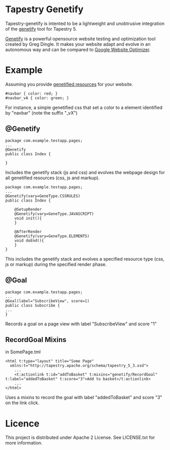 Tapestry Genetify
=================

Tapestry-genetify is intented to be a lightweight and unobtrusive integration of the [genetify](https://github.com/gregdingle/genetify/wiki/) tool for Tapestry 5.

[Genetify](https://github.com/gregdingle/genetify/wiki/) is a powerful opensource website testing and optimization tool created by Greg Dingle.
It makes your website adapt and evolve in an autonomous way and can be compared to [Google Website Optimizer](http://www.google.com/websiteoptimizer/).

Example
=======

Assuming you provide [genetified resources](https://github.com/gregdingle/genetify/wiki/Usage) for your website.

    #navbar { color: red; }
    #navbar_vA { color: green; }

For instance, a simple genetified css that set a color to a element identified by "navbar" (note the suffix "_vX")

@Genetify 
---------

    package com.example.testapp.pages;
    ...
    @Genetify
    public class Index {
    	
    }

Includes the genetify stack (js and css) and evolves the webpage design for all genetified resources (css, js and markup).

    package com.example.testapp.pages;
    ...
    @Genetify(vary=GeneType.CSSRULES)
    public class Index {
    
        @SetupRender
        @Genetify(vary=GeneType.JAVASCRIPT)
        void init(){		
        }
    
        @AfterRender
        @Genetify(vary=GeneType.ELEMENTS)
        void doEnd(){
        }
    }

This includes the genetify stack and evolves a specified resource type (css, js or markup) during the specified render phase.

@Goal
-----

    package com.example.testapp.pages;
    ...
    @Goal(label="SubscribeView", score=1)
    public class Subscribe {
    ...
    }

Records a goal on a page view with label "SubscribeView" and score "1"

RecordGoal Mixins
-----------------

in SomePage.tml

    <html t:type="layout" title="Some Page"
      xmlns:t="http://tapestry.apache.org/schema/tapestry_5_3.xsd">
        ...
        <t:actionlink t:id="addToBasket" t:mixins="genetify/RecordGoal" t:label="addedToBasket" t:score="3">Add to basket</t:actionlink>
        ...
    </html>

Uses a mixins to record the goal with label "addedToBasket" and score "3" on the link click.

Licence
=======

This project is distributed under Apache 2 License. See LICENSE.txt for more information.